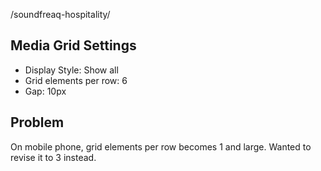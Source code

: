 /soundfreaq-hospitality/

## Media Grid Settings

- Display Style: Show all
- Grid elements per row: 6
- Gap: 10px

## Problem

On mobile phone, grid elements per row becomes 1 and large. Wanted to revise it to 3 instead.

